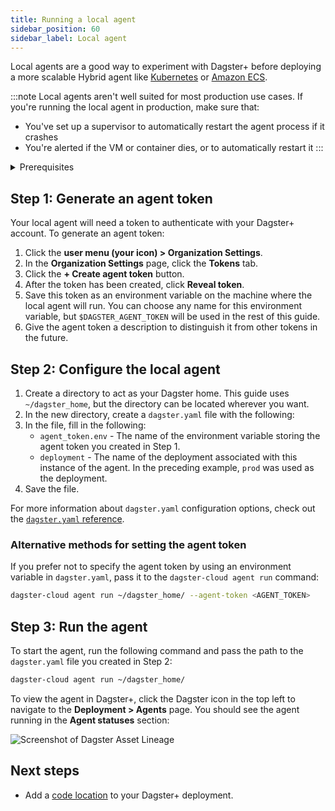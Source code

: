 ```yaml
---
title: Running a local agent
sidebar_position: 60
sidebar_label: Local agent
---
```


Local agents are a good way to experiment with Dagster+ before deploying a more scalable Hybrid agent like [Kubernetes](/dagster-plus/deployment/deployment-types/hybrid/kubernetes) or [Amazon ECS](/dagster-plus/deployment/deployment-types/hybrid/amazon-ecs/).

:::note
Local agents aren't well suited for most production use cases. If you're running the local agent in production, make sure that:

- You've set up a supervisor to automatically restart the agent process if it crashes
- You're alerted if the VM or container dies, or to automatically restart it
  :::

<details>
  <summary>Prerequisites</summary>

To follow the steps in this guide, you'll need:

- **Organization Admin** permissions in your Dagster+ account
- **To install the `dagster-cloud` CLI** in the same environment where the agent will run. We recommend using a Python virtual environment for your Dagster application code and its dependencies.

```bash
pip install dagster-cloud
```

</details>

## Step 1: Generate an agent token

Your local agent will need a token to authenticate with your Dagster+ account. To generate an agent token:

1. Click the **user menu (your icon) > Organization Settings**.
2. In the **Organization Settings** page, click the **Tokens** tab.
3. Click the **+ Create agent token** button.
4. After the token has been created, click **Reveal token**.
5. Save this token as an environment variable on the machine where the local agent will run. You can choose any name for this environment variable, but `$DAGSTER_AGENT_TOKEN` will be used in the rest of this guide.
6. Give the agent token a description to distinguish it from other tokens in the future.

## Step 2: Configure the local agent

1. Create a directory to act as your Dagster home. This guide uses `~/dagster_home`, but the directory can be located wherever you want.
2. In the new directory, create a `dagster.yaml` file with the following:
   <CodeExample
     path="docs_snippets/docs_snippets/dagster-plus/deployment/hybrid/agents/local_dagster.yaml"
     language="yaml"
     title="dagster.yaml"
   />
3. In the file, fill in the following:
   - `agent_token.env` - The name of the environment variable storing the agent token you created in Step 1.
   - `deployment` - The name of the deployment associated with this instance of the agent. In the preceding example, `prod` was used as the deployment.
4. Save the file.

For more information about `dagster.yaml` configuration options, check out the [`dagster.yaml` reference](/guides/deploy/dagster-yaml).

### Alternative methods for setting the agent token

If you prefer not to specify the agent token by using an environment variable in `dagster.yaml`, pass it to the `dagster-cloud agent run` command:

```bash
dagster-cloud agent run ~/dagster_home/ --agent-token <AGENT_TOKEN>
```

## Step 3: Run the agent

To start the agent, run the following command and pass the path to the `dagster.yaml` file you created in Step 2:

```bash
dagster-cloud agent run ~/dagster_home/
```

To view the agent in Dagster+, click the Dagster icon in the top left to navigate to the **Deployment > Agents** page. You should see the agent running in the **Agent statuses** section:

![Screenshot of Dagster Asset Lineage](/images/dagster-plus/deployment/agents/dagster-cloud-instance-status.png)

## Next steps

- Add a [code location](/dagster-plus/deployment/code-locations/) to your Dagster+ deployment.
